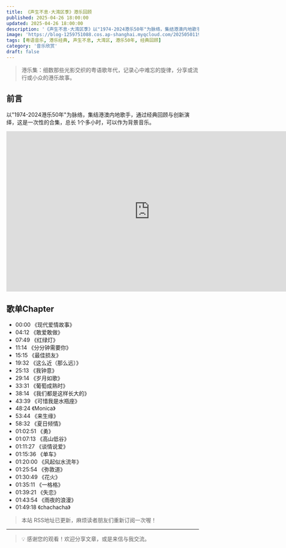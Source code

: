 ```yaml
---
title: 《声生不息·大湾区季》港乐回顾
published: 2025-04-26 18:00:00
updated: 2025-04-26 18:00:00
description: '《声生不息·大湾区季》以"1974-2024港乐50年"为脉络，集结港澳内地歌手，通过25首经典歌曲回顾与创新演绎，全面展现港乐50年的多元魅力'
image: 'https://blog-1259751088.cos.ap-shanghai.myqcloud.com/20250501192129693.png?imageSlim'
tags: [粤语音乐, 港乐经典, 声生不息, 大湾区, 港乐50年, 经典回顾]
category: '音乐欣赏'
draft: false
---
```


> 港乐集：细数那些光影交织的粤语歌年代，记录心中难忘的旋律，分享或流行或小众的港乐故事。

## 前言

以"1974-2024港乐50年"为脉络，集结港澳内地歌手，通过经典回顾与创新演绎，这是一次性的合集，总长 1个多小时，可以作为背景音乐。

<iframe width="750" height="420" src="https://www.youtube.com/embed/zWliPZth8pY?si=FHKV82ud4Zo7au4v" title="YouTube video player" frameborder="0" allow="accelerometer; autoplay; clipboard-write; encrypted-media; gyroscope; picture-in-picture; web-share" referrerpolicy="strict-origin-when-cross-origin" allowfullscreen></iframe>

## 歌单Chapter

- 00:00 《现代爱情故事》
- 04:12 《敢爱敢做》
- 07:49 《红绿灯》
- 11:14 《分分钟需要你》
- 15:15 《最佳损友》
- 19:32 《这么近（那么远）》
- 25:13 《我钟意》
- 29:14 《岁月如歌》
- 33:31 《葡萄成熟时》
- 38:14 《我们都是这样长大的》
- 43:39 《可惜我是水瓶座》
- 48:24 《Monica》
- 53:44 《来生缘》
- 58:32 《夏日倾情》
- 01:02:51 《勇》
- 01:07:13 《高山低谷》
- 01:11:27 《谈情说爱》
- 01:15:36 《单车》
- 01:20:00 《风起似水流年》
- 01:25:54 《弥敦道》
- 01:30:49 《花火》
- 01:35:11 《一格格》
- 01:39:21 《失恋》
- 01:43:54 《雨夜的浪漫》
- 01:49:18 《chachacha》

> 本站 RSS地址已更新，麻烦读者朋友们重新订阅一次喔！

---

> 💡 感谢您的观看！欢迎分享文章，或是来信与我交流。
